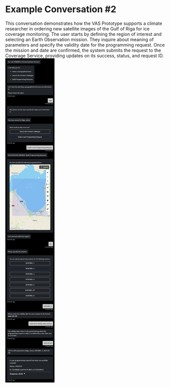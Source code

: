 # Example Conversation #2
This conversation demonstrates how the VAS Prototype supports a climate researcher in ordering new satellite images of the Gulf of Riga for ice coverage monitoring. The user starts by defining the region of interest and selecting an Earth Observation mission. They inquire about meaning of parameters and specify the validity date for the programming request. Once the mission and date are confirmed, the system submits the request to the Coverage Service, providing updates on its success, status, and request ID.
![Example Conversation #2](Conversation2.png "Example Conversation #2")